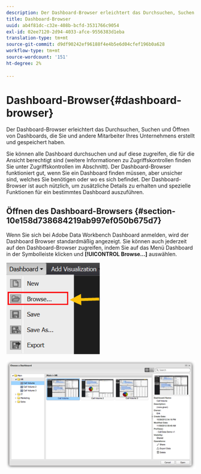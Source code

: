```yaml
---
description: Der Dashboard-Browser erleichtert das Durchsuchen, Suchen und Öffnen von Dashboards, die Sie und andere Mitarbeiter Ihres Unternehmens erstellt und gespeichert haben.
title: Dashboard-Browser
uuid: ab4f81dc-c32e-408b-bcfd-3531766c9054
exl-id: 02ee7120-2d94-4033-afce-9556383d1eba
translation-type: tm+mt
source-git-commit: d9df90242ef96188f4e4b5e6d04cfef196b0a628
workflow-type: tm+mt
source-wordcount: '151'
ht-degree: 2%

---
```


# Dashboard-Browser{#dashboard-browser}

Der Dashboard-Browser erleichtert das Durchsuchen, Suchen und Öffnen von Dashboards, die Sie und andere Mitarbeiter Ihres Unternehmens erstellt und gespeichert haben.

Sie können alle Dashboard durchsuchen und auf diese zugreifen, die für die Ansicht berechtigt sind (weitere Informationen zu Zugriffskontrollen finden Sie unter Zugriffskontrollen im Abschnitt). Der Dashboard-Browser funktioniert gut, wenn Sie ein Dashboard finden müssen, aber unsicher sind, welches Sie benötigen oder wo es sich befindet. Der Dashboard-Browser ist auch nützlich, um zusätzliche Details zu erhalten und spezielle Funktionen für ein bestimmtes Dashboard auszuführen.

## Öffnen des Dashboard-Browsers {#section-10e158d738684219ab997ef050b675d7}

Wenn Sie sich bei Adobe Data Workbench Dashboard anmelden, wird der Dashboard Browser standardmäßig angezeigt. Sie können auch jederzeit auf den Dashboard-Browser zugreifen, indem Sie auf das Menü Dashboard in der Symbolleiste klicken und **[!UICONTROL Browse…]** auswählen.

![](assets/browse.png)

![](assets/choose_a_dashboard.png)
